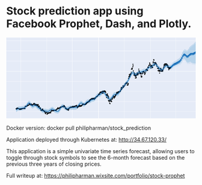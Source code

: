 # Stock prediction app using Facebook Prophet, Dash, and Plotly.

![alt text](https://raw.githubusercontent.com/philipharman/stock_prophet/master/coverphoto.png)

Docker version: 
docker pull philipharman/stock_prediction

Application deployed through Kubernetes at: http://34.67.120.33/

This application is a simple univariate time series forecast, allowing users to toggle through stock symbols to see the 6-month forecast based on the previous three years of closing prices.

Full writeup at: https://philipharman.wixsite.com/portfolio/stock-prophet
